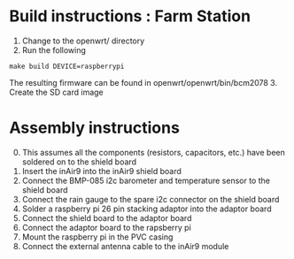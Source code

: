 # Build instructions : Farm Station

1. Change to the openwrt/ directory
2. Run the following
```
make build DEVICE=raspberrypi
```
The resulting firmware can be found in openwrt/openwrt/bin/bcm2078
3. Create the SD card image

# Assembly instructions

0. This assumes all the components (resistors, capacitors, etc.) have been soldered on to the shield board
1. Insert the inAir9 into the inAir9 shield board
2. Connect the BMP-085 i2c barometer and temperature sensor to the shield board
3. Connect the rain gauge to the spare i2c connector on the shield board
4. Solder a raspberry pi 26 pin stacking adaptor into the adaptor board
5. Connect the shield board to the adaptor board
6. Connect the adaptor board to the rapsberry pi
7. Mount the raspberry pi in the PVC casing
8. Connect the external antenna cable to the inAir9 module
